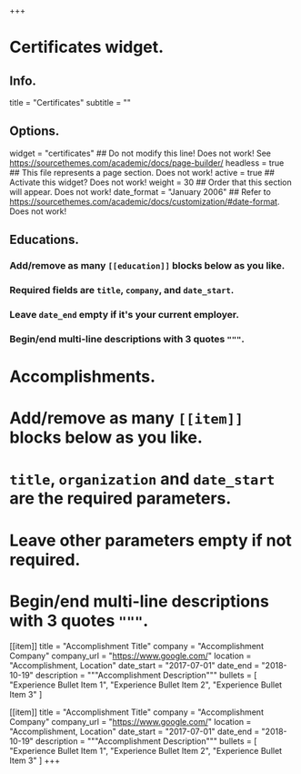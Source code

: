 +++
# Certificates widget.

## Info.
title = "Certificates"
subtitle = ""

## Options.
widget = "certificates" ## Do not modify this line! Does not work! See https://sourcethemes.com/academic/docs/page-builder/
headless = true ## This file represents a page section. Does not work!
active = true ## Activate this widget? Does not work!
weight = 30 ## Order that this section will appear. Does not work!
date_format = "January 2006" ## Refer to https://sourcethemes.com/academic/docs/customization/#date-format. Does not work!

## Educations.
### Add/remove as many `[[education]]` blocks below as you like.
### Required fields are `title`, `company`, and `date_start`.
### Leave `date_end` empty if it's your current employer.
### Begin/end multi-line descriptions with 3 quotes `"""`.

# Accomplishments.
#   Add/remove as many `[[item]]` blocks below as you like.
#   `title`, `organization` and `date_start` are the required parameters.
#   Leave other parameters empty if not required.
#   Begin/end multi-line descriptions with 3 quotes `"""`.
[[item]]
  title = "Accomplishment Title"
  company = "Accomplishment Company"
  company_url = "https://www.google.com/"
  location = "Accomplishment, Location"
  date_start = "2017-07-01"
  date_end = "2018-10-19"
  description = """Accomplishment Description"""
  bullets = [
    "Experience Bullet Item 1",
    "Experience Bullet Item 2",
    "Experience Bullet Item 3"
    ]

[[item]]
  title = "Accomplishment Title"
  company = "Accomplishment Company"
  company_url = "https://www.google.com/"
  location = "Accomplishment, Location"
  date_start = "2017-07-01"
  date_end = "2018-10-19"
  description = """Accomplishment Description"""
  bullets = [
    "Experience Bullet Item 1",
    "Experience Bullet Item 2",
    "Experience Bullet Item 3"
    ]
+++
